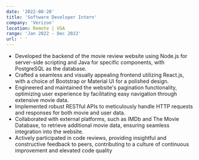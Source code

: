 ```yaml
---
date: '2022-08-20'
title: 'Software Developer Intern'
company: 'Verizon'
location: Remote | USA
range: 'Jan 2022 - Dec 2022'
url: ' '
---
```



- Developed the backend of the movie review website using Node.js for server-side scripting and Java for specific components, with PostgreSQL as the database.
- Crafted a seamless and visually appealing frontend utilizing React.js, with a choice of Bootstrap or Material UI for a polished design.
- Engineered and maintained the website's pagination functionality, optimizing user experience by facilitating easy navigation through extensive movie data.
- Implemented robust RESTful APIs to meticulously handle HTTP requests and responses for both movie and user data.
- Collaborated with external platforms, such as IMDb and The Movie Database, to retrieve additional movie data, ensuring seamless integration into the website.
- Actively participated in code reviews, providing insightful and constructive feedback to peers, contributing to a culture of continuous improvement and elevated code quality

